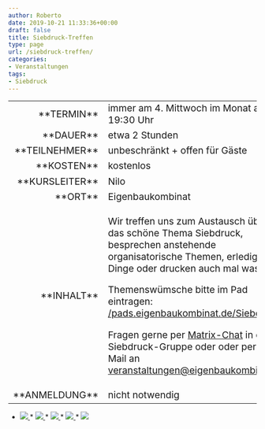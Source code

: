 ```yaml
---
author: Roberto
date: 2019-10-21 11:33:36+00:00
draft: false
title: Siebdruck-Treffen
type: page
url: /siebdruck-treffen/
categories:
- Veranstaltungen
tags:
- Siebdruck
---
```


<table >
<tbody style="font-size: 1.2em;" >
<tr >

<td style="width: 20%; text-align: right;" >**TERMIN**
</td>

<td style="text-align: left;" >immer am 4. Mittwoch im Monat ab 19:30 Uhr
</td>
</tr>
<tr >

<td style="width: 20%; text-align: right;" >**DAUER**
</td>

<td style="text-align: left;" >etwa 2 Stunden
</td>
</tr>
<tr >

<td style="width: 20%; text-align: right;" >**TEILNEHMER**
</td>

<td style="text-align: left;" >unbeschränkt + offen für Gäste
</td>
</tr>
<tr >

<td style="width: 20%; text-align: right;" >**KOSTEN**
</td>

<td style="text-align: left;" >kostenlos
</td>
</tr>
<tr >

<td style="width: 20%; text-align: right;" >**KURSLEITER**
</td>

<td style="text-align: left;" >Nilo
</td>
</tr>
<tr >

<td style="width: 20%; text-align: right;" >**ORT**
</td>

<td style="text-align: left;" >Eigenbaukombinat
</td>
</tr>
<tr >

<td style="width: 20%; text-align: right;" >**INHALT**
</td>

<td style="text-align: left;" >


Wir treffen uns zum Austausch über das schöne Thema Siebdruck, besprechen anstehende organisatorische Themen, erledigen Dinge oder drucken auch mal was.




Themenswümsche bitte im Pad eintragen: [/pads.eigenbaukombinat.de/Siebdruck](/pads.eigenbaukombinat.de/Siebdruck)




Fragen gerne per [Matrix-Chat](/unser-neuer-chat-und-nachrichtenserver/) in die Siebdruck-Gruppe oder oder per E-Mail an [veranstaltungen@eigenbaukombinat.de](mailto:veranstaltungen@eigenbaukombinat.de)



</td>
</tr>
<tr >

<td style="width: 20%; text-align: right;" >**ANMELDUNG**
</td>

<td style="text-align: left;" >nicht notwendig
</td>
</tr>
</tbody>
</table>


  * [![](/wp-content/uploads/2019/09/IMG_4220.jpg)
](/wp-content/uploads/2019/09/IMG_4220.jpg)  * [![](/wp-content/uploads/2019/08/IMG_3906.jpg)
](/wp-content/uploads/2019/08/IMG_3906.jpg)  * [![](/wp-content/uploads/2019/08/IMG_3899-2.jpg)
](/wp-content/uploads/2019/08/IMG_3899-2.jpg)  * [![](/wp-content/uploads/2019/08/IMG_3880-3.jpg)
](/wp-content/uploads/2019/08/IMG_3880-3.jpg)  * [![](/wp-content/uploads/2019/09/IMG_4281.jpg)
](/wp-content/uploads/2019/09/IMG_4281.jpg)

